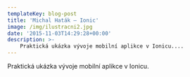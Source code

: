 ```yaml
---
templateKey: blog-post
title: 'Michal Haták – Ionic'
image: /img/ilustracni2.jpg
date: '2015-11-03T14:29:28+00:00'
description: >-
    Praktická ukázka vývoje mobilní aplikce v Ionicu....
---
```

Praktická ukázka vývoje mobilní aplikce v Ionicu.